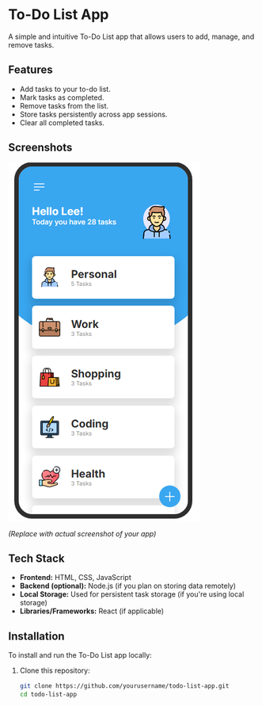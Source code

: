 # To-Do List App

A simple and intuitive To-Do List app that allows users to add, manage, and remove tasks.

## Features
- Add tasks to your to-do list.
- Mark tasks as completed.
- Remove tasks from the list.
- Store tasks persistently across app sessions.
- Clear all completed tasks.

## Screenshots

![Screenshot](https://github.com/lee741/my-node-project-main/blob/development/Screenshot%20(29).png)

*(Replace with actual screenshot of your app)*

## Tech Stack
- **Frontend:** HTML, CSS, JavaScript
- **Backend (optional):** Node.js (if you plan on storing data remotely)
- **Local Storage:** Used for persistent task storage (if you're using local storage)
- **Libraries/Frameworks:** React (if applicable)

## Installation

To install and run the To-Do List app locally:

1. Clone this repository:

   ```bash
   git clone https://github.com/yourusername/todo-list-app.git
   cd todo-list-app
